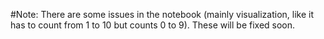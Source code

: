 #Note:
There are some issues in the notebook (mainly visualization, like it has to count from 1 to 10 but counts 0 to 9). These will be fixed soon.
